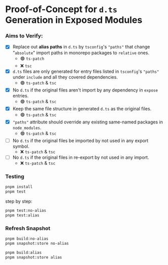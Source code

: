 # Proof-of-Concept for `d.ts` Generation in Exposed Modules


### Aims to Verify:

- [x] Replace out **alias paths** in `d.ts` by `tsconfig`'s `"paths"` that 
  change "`absolute`" import paths in monorepo packages to `relative` ones.
  - 🟢 `ts-patch`
  - ❌ `tsc`
- [x] `d.ts` files are only generated for entry files listed in `tsconfig`'s `"paths"` under `include` and all they covered dependencies.
  - 🟢 `ts-patch` & `tsc`
- [x] No `d.ts` if the original files aren't import by any dependency in `expose` entries.
  - 🟢 `ts-patch` & `tsc`
- [x] Keep the same file structure in generated `d.ts` as the original files.
  - 🟢 `ts-patch` & `tsc`
- [x] `"paths"` attribute should override any existing same-named packages in `node_modules`.
  - 🟢 `ts-patch` & `tsc`
- [ ] No `d.ts` if the original files be imported by not used in any export symbol.
  - ❌ `ts-patch` & `tsc`
- [ ] No `d.ts` if the original files in re-export by not used in any import.
  - ❌ `ts-patch` & `tsc`


### Testing

```bash
pnpm install
pnpm test
```

step by step:

```bash
pnpm test:no-alias
pnpm test:alias
```

### Refresh Snapshot

```bash
pnpm build:no-alias
pnpm snapshot:store no-alias

pnpm build:alias
pnpm snapshot:store alias
```
